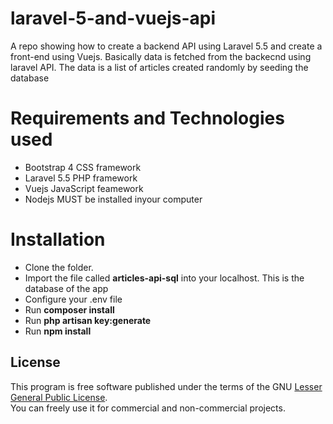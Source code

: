 # laravel-5-and-vuejs-api
A repo showing how to create a backend API using Laravel 5.5 and create a front-end using Vuejs. Basically data is fetched from the backecnd using laravel API. The data is a list of articles created randomly by seeding the database


# Requirements and Technologies used
* Bootstrap 4 CSS framework <br/>
* Laravel 5.5 PHP framework <br/>
* Vuejs JavaScript feamework <br/>
* Nodejs MUST be installed inyour computer <br/>


# Installation
* Clone the folder. <br/>
* Import the file called **articles-api-sql** into your localhost. This is the database of the app <br/>
* Configure your .env file <br/>
* Run **composer install** <br/>
* Run **php artisan key:generate** <br/>
* Run **npm install** <br/>


## License
This program is free software published under the terms of the GNU [Lesser General Public License](http://www.gnu.org/copyleft/lesser.html). <br/>
You can freely use it for commercial and non-commercial projects.


